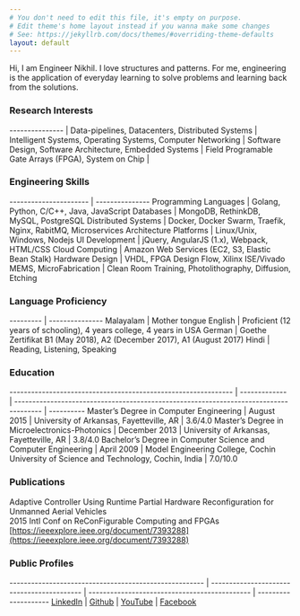 ```yaml
---
# You don't need to edit this file, it's empty on purpose.
# Edit theme's home layout instead if you wanna make some changes
# See: https://jekyllrb.com/docs/themes/#overriding-theme-defaults
layout: default
---
```


Hi, I am Engineer Nikhil. I love structures and patterns. For me, engineering is the application of everyday learning to solve problems 
and learning back from the solutions.

### Research Interests

--------------- |
Data-pipelines, Datacenters, Distributed Systems |
Intelligent Systems, Operating Systems, Computer Networking |
Software Design, Software Architecture, Embedded Systems |
Field Programable Gate Arrays (FPGA), System on Chip |


### Engineering Skills

---------------------- | ---------------
Programming Languages  | Golang, Python, C/C++, Java, JavaScript
Databases              | MongoDB, RethinkDB, MySQL, PostgreSQL
Distributed Systems    | Docker, Docker Swarm, Traefik, Nginx, RabitMQ, Microservices Architecture
Platforms              | Linux/Unix, Windows, Nodejs
UI Development         | jQuery, AngularJS (1.x), Webpack, HTML/CSS
Cloud Computing        | Amazon Web Services (EC2, S3, Elastic Bean Stalk)
Hardware Design        | VHDL, FPGA Design Flow, Xilinx ISE/Vivado
MEMS, MicroFabrication | Clean Room Training, Photolithography, Diffusion, Etching

### Language Proficiency

--------- | ---------------
Malayalam | Mother tongue
English   | Proficient (12 years of schooling), 4 years college, 4 years in USA
German    | Goethe Zertifikat B1 (May 2018), A2 (December 2017), A1 (August 2017)
Hindi     | Reading, Listening, Speaking

### Education

-------------------------------------------------------------- | ------------- | ------------------------------------------------------------------------------------- | ----------
Master’s Degree in Computer Engineering                        | August 2015   | University of Arkansas, Fayetteville, AR                                              | 3.6/4.0
Master’s Degree in Microelectronics-Photonics                  | December 2013 | University of Arkansas, Fayetteville, AR                                              | 3.8/4.0
Bachelor’s Degree in Computer Science and Computer Engineering | April 2009    | Model Engineering College, Cochin University of Science and Technology, Cochin, India | 7.0/10.0

### Publications

Adaptive Controller Using Runtime Partial Hardware Reconfiguration for Unmanned Aerial Vehicles  
2015 Intl Conf on ReConFigurable Computing and FPGAs  
[https://ieeexplore.ieee.org/document/7393288](https://ieeexplore.ieee.org/document/7393288)



### Public Profiles

------------------------------------------------------ | ------------------------------------------ | --------------------------------------------- | --------------------
[LinkedIn](https://www.linkedin.com/in/nikhilthomas1/) | [Github](https://github.com/nikhil-thomas) | [YouTube](https://www.youtube.com/user/nikhilthomas11/videos?sort=dd&view=0&shelf_id=0) | [Facebook](https://www.facebook.com/nikhil.thomas.9)
